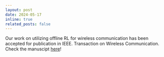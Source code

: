 ```yaml
---
layout: post
date: 2024-05-17
inline: true
related_posts: false
---
```


Our work on utilizing offline RL for wireless communication has been accepted for publication in IEEE. Transaction on Wireless Communication. Check the manuscipt [here](https://ieeexplore.ieee.org/document/10529190)!
<!--more-->